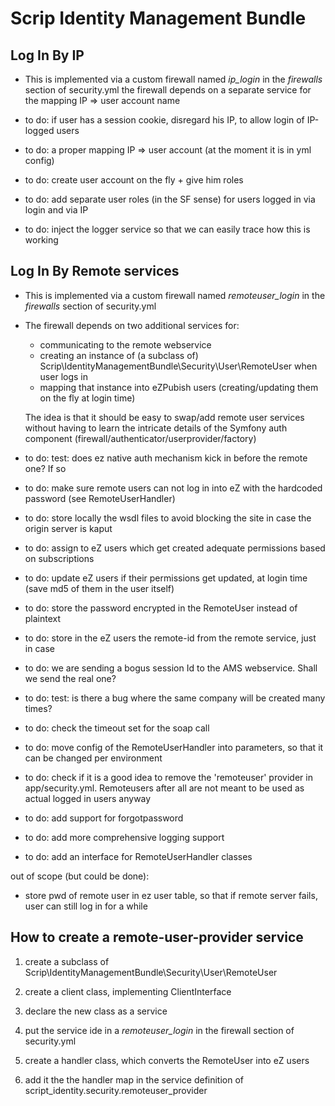 Scrip Identity Management Bundle
================================

## Log In By IP

- This is implemented via a custom firewall
    named *ip_login* in the *firewalls* section of security.yml
    the firewall depends on a separate service for the mapping IP => user account name
    
- to do: if user has a session cookie, disregard his IP, to allow login of IP-logged users
- to do: a proper mapping IP => user account (at the moment it is in yml config)
- to do: create user account on the fly + give him roles
- to do: add separate user roles (in the SF sense) for users logged in via login and via IP
- to do: inject the logger service so that we can easily trace how this is working

## Log In By Remote services

- This is implemented via a custom firewall
    named *remoteuser_login* in the *firewalls* section of security.yml
    
- The firewall depends on two additional services for:
    * communicating to the remote webservice
    * creating an instance of (a subclass of) Scrip\IdentityManagementBundle\Security\User\RemoteUser when user logs in
    * mapping that instance into eZPubish users (creating/updating them on the fly at login time)
    
    The idea is that it should be easy to swap/add remote user services without having to learn the intricate details of
    the Symfony auth component (firewall/authenticator/userprovider/factory)

- to do: test: does ez native auth mechanism kick in before the remote one? If so
- to do: make sure remote users can not log in into eZ with the hardcoded password (see RemoteUserHandler) 
- to do: store locally the wsdl files to avoid blocking the site in case the origin server is kaput
- to do: assign to eZ users which get created adequate permissions based on subscriptions
- to do: update eZ users if their permissions get updated, at login time (save md5 of them in the user itself) 
- to do: store the password encrypted in the RemoteUser instead of plaintext
- to do: store in the eZ users the remote-id from the remote service, just in case
- to do: we are sending a bogus session Id to the AMS webservice. Shall we send the real one?
- to do: test: is there a bug where the same company will be created many times?
- to do: check the timeout set for the soap call
- to do: move config of the RemoteUserHandler into parameters, so that it can be changed per environment
- to do: check if it is a good idea to remove the 'remoteuser' provider in app/security.yml. Remoteusers after all are
         not meant to be used as actual logged in users anyway 
- to do: add support for forgotpassword
- to do: add more comprehensive logging support 
- to do: add an interface for RemoteUserHandler classes

out of scope (but could be done):
- store pwd of remote user in ez user table, so that if remote server fails, user can still log in for a while


## How to create a remote-user-provider service

1. create a subclass of Scrip\IdentityManagementBundle\Security\User\RemoteUser

2. create a client class, implementing ClientInterface

3. declare the new class as a service

4. put the service ide in a *remoteuser_login* in the firewall section of security.yml

5. create a handler class, which converts the RemoteUser into eZ users

6. add it the the handler map in the service definition of script_identity.security.remoteuser_provider
